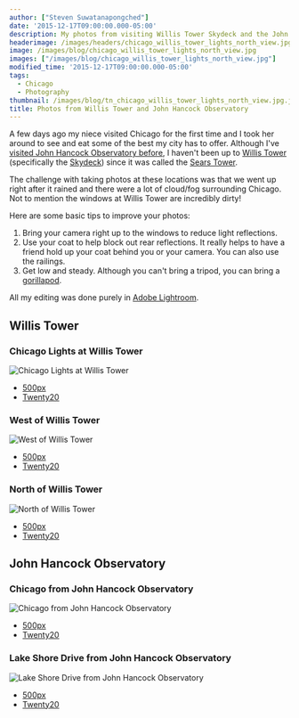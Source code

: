 ```yaml
---
author: ["Steven Suwatanapongched"]
date: '2015-12-17T09:00:00.000-05:00'
description: My photos from visiting Willis Tower Skydeck and the John Hancock Observatory.
headerimage: /images/headers/chicago_willis_tower_lights_north_view.jpg
image: /images/blog/chicago_willis_tower_lights_north_view.jpg
images: ["/images/blog/chicago_willis_tower_lights_north_view.jpg"]
modified_time: '2015-12-17T09:00:00.000-05:00'
tags:
  - Chicago
  - Photography
thumbnail: /images/blog/tn_chicago_willis_tower_lights_north_view.jpg.jpg
title: Photos from Willis Tower and John Hancock Observatory
---
```



A few days ago my niece visited Chicago for the first time and I took her around to see and eat some of the best my city has to offer. Although I've [visited John Hancock Observatory before](/2014/01/photos-from-chicagos-john-hancock/), I haven't been up to [Willis Tower](http://www.willistower.com/) (specifically the [Skydeck](http://theskydeck.com/)) since it was called the [Sears Tower](https://en.wikipedia.org/wiki/Willis_Tower).

The challenge with taking photos at these locations was that we went up right after it rained and there were a lot of cloud/fog surrounding Chicago. Not to mention the windows at Willis Tower are incredibly dirty!

Here are some basic tips to improve your photos:

1. Bring your camera right up to the windows to reduce light reflections.
2. Use your coat to help block out rear reflections. It really helps to have a friend hold up your coat behind you or your camera. You can also use the railings.
3. Get low and steady. Although you can't bring a tripod, you can bring a [gorillapod](http://www.amazon.com/gp/product/B000EVSLRO/ref=as_li_tl?ie=UTF8&camp=1789&creative=390957&creativeASIN=B000EVSLRO&linkCode=as2&tag=sunpech-20&linkId=SLSLHX3O4YJM5TAI).

All my editing was done purely in [Adobe Lightroom](http://www.amazon.com/gp/product/B00VWCKJVA/ref=as_li_tl?ie=UTF8&camp=1789&creative=390957&creativeASIN=B00VWCKJVA&linkCode=as2&tag=sunpech-20&linkId=CDTELKXYIG2RF3IK).

## Willis Tower

### Chicago Lights at Willis Tower

![Chicago Lights at Willis Tower](/images/blog/chicago_willis_tower_lights_north_view.jpg)

* [500px](https://500px.com/photo/132583339/chicago-lights-at-willis-tower-by-steven-suwatanapongched)
* [Twenty20](https://www.twenty20.com/photos/22f2e93a-3c43-4756-9cf4-912916d7549c)

### West of Willis Tower

![West of Willis Tower](/images/blog/chicago_willis_tower_west_view.jpg)

* [500px](https://500px.com/photo/132583337/west-of-willis-tower-by-steven-suwatanapongched)
* [Twenty20](https://www.twenty20.com/photos/a6d05b67-1224-475a-85ae-09572d582ec6)

### North of Willis Tower

![North of Willis Tower](/images/blog/chicago_willis_tower_north_view.jpg)

* [500px](https://500px.com/photo/132583335/north-of-willis-tower-by-steven-suwatanapongched)
* [Twenty20](https://www.twenty20.com/photos/f8c1d2f9-e571-4a15-8ce5-b32dbc1baefb)

## John Hancock Observatory

### Chicago from John Hancock Observatory

![Chicago from John Hancock Observatory](/images/blog/chicago_john_hancock_south_view.jpg)

* [500px](https://500px.com/photo/132583333/chicago-from-john-hancock-observatory-by-steven-suwatanapongched)
* [Twenty20](https://www.twenty20.com/photos/ba32e8a0-d9a7-4bb7-81f6-9b600941ccd6)

### Lake Shore Drive from John Hancock Observatory

![Lake Shore Drive from John Hancock Observatory](/images/blog/chicago_john_hancock_lsd.jpg)

* [500px](https://500px.com/photo/132583331/lake-shore-drive-from-john-hancock-observatory-by-steven-suwatanapongched)
* [Twenty20](https://www.twenty20.com/photos/28368627-b39c-4b13-bee1-32f00fdc4be0)